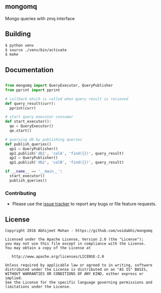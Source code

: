 
## mongomq

Mongo queries with zmq interface

## Building

```bash
$ python venv
$ source ./venv/bin/activate
$ make
```


## Documentation

```python

from mongomq import QueryExecutor, QueryPublisher
from pprint import pprint

# callback which is called when query result is recieved
def query_result(curr):
  pprint(curr)

# start query executor consumer
def start_executor():
  qe = QueryExecutor()
  qe.start()

# querying db by publishing queries
def publish_queries()
  qp1 = QueryPublisher()
  qp1.publish('db1', 'colA', 'find({})', query_result)
  qp2 = QueryPublisher()
  qp1.publish('db2', 'colB', 'find({})', query_result)

if __name__ == '__main__':
  start_executor()
  publish_queries()
```

### Contributing

- Please use the [issue tracker](https://github.com/voidabhi/mongomq/issues) to report any bugs or file feature requests.

## License

```
Copyright 2016 Abhijeet Mohan - https://github.com/voidabhi/mongomq

Licensed under the Apache License, Version 2.0 (the "License");
you may not use this file except in compliance with the License.
You may obtain a copy of the License at

   http://www.apache.org/licenses/LICENSE-2.0

Unless required by applicable law or agreed to in writing, software
distributed under the License is distributed on an "AS IS" BASIS,
WITHOUT WARRANTIES OR CONDITIONS OF ANY KIND, either express or implied.
See the License for the specific language governing permissions and
limitations under the License.
```
